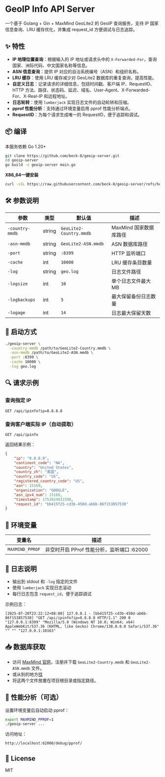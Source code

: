 # GeoIP Info API Server

一个基于 Golang + Gin + MaxMind GeoLite2 的 GeoIP 查询服务，支持 IP 国家信息查询、LRU 缓存优化，并集成 request_id 方便调试与日志追踪。

## ✨ 特性

- **IP 地理位置查询**：根据输入的 IP 地址或请求头中的 `X-Forwarded-For`，查询国家、洲际代码、中文国家名称等信息。
- **ASN 信息查询**：提供 IP 对应的自治系统编号（ASN）和组织名称。
- **LRU 缓存**：使用 LRU 缓存减少对 GeoLite2 数据库的重复查询，提高性能。
- **自定义日志**：记录请求的详细信息，包括时间戳、客户端 IP、RequestID、HTTP 方法、路径、状态码、延迟、域名、User-Agent、X-Forwarded-For、X-Real-IP 和远程地址。
- **日志轮转**：使用 `lumberjack` 实现日志文件的自动轮转和压缩。
- **pprof 性能分析**：支持通过环境变量启用 pprof 性能分析端点。
- **RequestID**：为每个请求生成唯一的 RequestID，便于追踪和调试。


## 📦 编译

本服务依赖 Go 1.20+

```bash
git clone https://github.com/beck-8/geoip-server.git
cd geoip-server
go build -o geoip-server main.go
```

**X86_64一键安装**
```bash
curl -sSL https://raw.githubusercontent.com/beck-8/geoip-server/refs/heads/main/install.sh | bash
```

## 🛠️ 参数说明

| 参数             | 类型     | 默认值                      | 描述                        |
|------------------|----------|-----------------------------|-----------------------------|
| `-country-mmdb`  | string   | `GeoLite2-Country.mmdb`     | MaxMind 国家数据库路径      |
| `-asn-mmdb`  | string   | `GeoLite2-ASN.mmdb`     | ASN 数据库路径      |
| `-port`          | string   | `:8399`                     | HTTP 监听端口               |
| `-cache`         | int      | `10000`                     | LRU 缓存条目数量            |
| `-log`           | string   | `geo.log`                   | 日志文件路径                |
| `-logsize`       | int      | `10`                        | 单个日志文件最大 MB         |
| `-logbackups`    | int      | `5`                         | 最大保留备份日志数量        |
| `-logage`        | int      | `14`                        | 日志最大保留天数            |


## 🚀 启动方式

```bash
./geoip-server \
  -country-mmdb /path/to/GeoLite2-Country.mmdb \
  -asn-mmdb /path/to/GeoLite2-ASN.mmdb \
  -port :8399 \
  -cache 10000 \
  -log geo.log
```


## 🔍 请求示例

### 查询指定 IP

```
GET /api/ipinfo?ip=8.8.8.8
```

### 查询客户端实际 IP（自动提取）

```
GET /api/ipinfo
```

返回结果示例：

```json
{
    "ip": "8.8.8.8",
    "continent_code": "NA",
    "country": "United States",
    "country_zh": "美国",
    "country_code": "US",
    "registered_country_code": "US",
    "asn": 15169,
    "organization": "GOOGLE",
    "asn_ipv4_num": 15169,
    "timestamp": 1753024932398,
    "request_id": "bb415f25-cd3b-450d-ab6b-86f153857538"
}
```


## 🧪 环境变量

| 变量名           | 描述                                        |
|------------------|---------------------------------------------|
| `MAXMIND_PPROF`  | 非空时开启 PProf 性能分析，监听端口 :62000 |


## 📓 日志说明

- 输出到 stdout 和 `-log` 指定的文件
- 使用 `lumberjack` 实现日志滚动
- 每行日志包含 `request_id`，便于追踪调试

示例日志：

```
[2025-07-20T23:22:12+08:00] 127.0.0.1 - [bb415f25-cd3b-450d-ab6b-86f153857538] "GET /api/ipinfo?ip=8.8.8.8 HTTP/1.1" 200 0 "127.0.0.1:8399" "Mozilla/5.0 (Windows NT 10.0; Win64; x64) AppleWebKit/537.36 (KHTML, like Gecko) Chrome/138.0.0.0 Safari/537.36" "" "" "127.0.0.1:10163"
```


## 📥 数据库获取

   - 访问 [MaxMind 官网](https://www.maxmind.com/)，注册并下载 `GeoLite2-Country.mmdb` 和 `GeoLite2-ASN.mmdb` 文件。
   - 或从别的地方[找](https://github.com/P3TERX/GeoLite.mmdb)
   - 将这两个文件放置在项目根目录或指定路径。

## 🧩 性能分析（可选）

设置环境变量后自动启动 pprof：

```bash
export MAXMIND_PPROF=1
./geoip-server ...
```

访问地址：

```
http://localhost:62000/debug/pprof/
```


## 📄 License

MIT